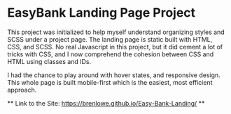 # EasyBank Landing Page Project

This project was initialized to help myself understand organizing styles and SCSS under a project page. 
The landing page is static built with HTML, CSS, and SCSS. No real Javascript in this project, but it did cement a lot of tricks with CSS,
and I now comprehend the cohesion between CSS and HTML using classes and IDs.

I had the chance to play around with hover states, and responsive design. This whole page is built mobile-first which is the easiest, most efficient approach.

** Link to the Site: https://brenlowe.github.io/Easy-Bank-Landing/ **
